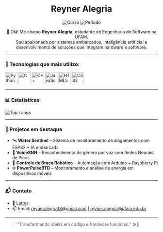 <h1 align="center">Reyner Alegria</h1>

<p align="center">
  <img src="https://img.shields.io/badge/Engenharia%20de%20Software-UFAM-blue?style=for-the-badge&logo=github" alt="Curso" />
  <img src="https://img.shields.io/badge/Período-6º-ff69b4?style=for-the-badge" alt="Período" />
</p>

<p align="center">
  👋 Olá! Me chamo <strong>Reyner Alegria</strong>, estudante de Engenharia de Software na UFAM. <br>
  Sou apaixonado por sistemas embarcados, inteligência artificial e desenvolvimento de soluções que integram hardware e software.
</p>

---

### 🚀 Tecnologias que mais utilizo:

<p align="left">
  <img src="https://cdn.jsdelivr.net/gh/devicons/devicon/icons/python/python-original.svg" width="40" alt="Python" />
  <img src="https://cdn.jsdelivr.net/gh/devicons/devicon/icons/c/c-original.svg" width="40" alt="C" />
  <img src="https://cdn.jsdelivr.net/gh/devicons/devicon/icons/cplusplus/cplusplus-original.svg" width="40" alt="C++" />
  <img src="https://cdn.jsdelivr.net/gh/devicons/devicon/icons/javascript/javascript-original.svg" width="40" alt="JavaScript" />
  <img src="https://cdn.jsdelivr.net/gh/devicons/devicon/icons/html5/html5-original.svg" width="40" alt="HTML5" />
  <img src="https://cdn.jsdelivr.net/gh/devicons/devicon/icons/css3/css3-original.svg" width="40" alt="CSS3" />
</p>

---

### 📊 Estatísticas

![Top Langs](https://github-readme-stats.vercel.app/api/top-langs/?username=reyneralegria13&layout=compact&langs_count=10&theme=tokyonight)


---

### 🧠 Projetos em destaque

- 🛰️ **Water Sentinel** – Sistema de monitoramento de alagamentos com ESP32 + IA embarcada  
- 🧠 **VoiceSNN** – Reconhecimento de gênero por voz com Redes Neurais de Picos  
- 🤖 **Controle de Braço Robótico** – Automação com Arduino + Raspberry Pi  
- 🌐 **PowerPulseBTD** – Monitoramento e análise de energia em dispositivos móveis

---

### 📬 Contato

- 🧪 [Lattes](http://lattes.cnpq.br/5817651927960402)
- 📫 Email: reyneralegria18@gmail.com | reyner.alegria@ufam.edu.br

---

> “Transformando ideias em código e hardware funcional.” ⚙️🤖  
